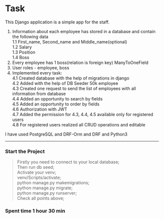 # __Task__
This Django application is a simple app for the staff.
1. Information about each employee has stored in a database and contain the following data<br/>
  1.1 First_name, Second_name and Middle_name(optional)<br/>
  1.2 Salary<br/>
  1.3 Position<br/>
  1.4 Boss<br/>
2. Every employee has 1 boss(relation is foreign key) ManyToOneField
3. User roles - employee, boss
4. Implemented every task:<br/>
    4.1 Created database with the help of migrations in django<br/>
    4.2 Added with the help of DB Seeder 50k employee<br/>
    4.3 Created one request to send the list of employees with all information from database<br/>
    4.4 Added an opportunity to search by fields<br/>
    4.5 Added an opportunity to order by fields<br/>
    4.6 Authorization with JWT<br/>
    4.7 Added the permission for 4.3, 4.4, 4.5 available only for registered users<br/>
    4.8 For registered users realized all CRUD operations and editable<br/>

I have used PostgreSQL and DRF-Orm and DRF and Python3

---

### Start the Project
>Firstly you need to connect to your local database;<br/>
>Then run db seed;<br/>
>Activate your venv;<br/>
>venv/Scripts/activate;<br/>
>python manage.py makemigrations;<br/>
>python manage.py migrate;<br/>
>python manage.py runserver;<br/>
>Check all points above;<br/>

### Spent time 1 hour 30 min

